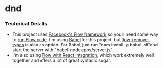 # dnd

### Technical Details
- This project uses [Facebook's Flow framework](https://flowtype.org/) so you'll need some way to [run Flow code](https://flowtype.org/docs/running.html#_).
I'm using [Babel](https://babeljs.io/) for this project, but [flow-remove-types](https://github.com/leebyron/flow-remove-types) is also an option.  For Babel, just run "npm install -g babel-cli"and start the server with "babel-node apps/server.js".
- I'm also using [Flow with React integration](https://flowtype.org/docs/react.html), which work extremely well together and offers a lot of great syntacic sugar.
